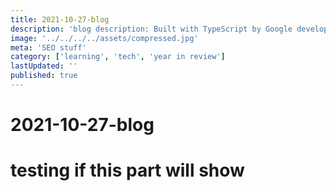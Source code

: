 ```yaml
---
title: 2021-10-27-blog
description: 'blog description: Built with TypeScript by Google developers, Angular is an open-source JavaScript framework designed for building front-end applications.'
image: '../../../../assets/compressed.jpg'
meta: 'SEO stuff'
category: ['learning', 'tech', 'year in review']
lastUpdated: ''
published: true
---
```


# 2021-10-27-blog
# testing if this part will show